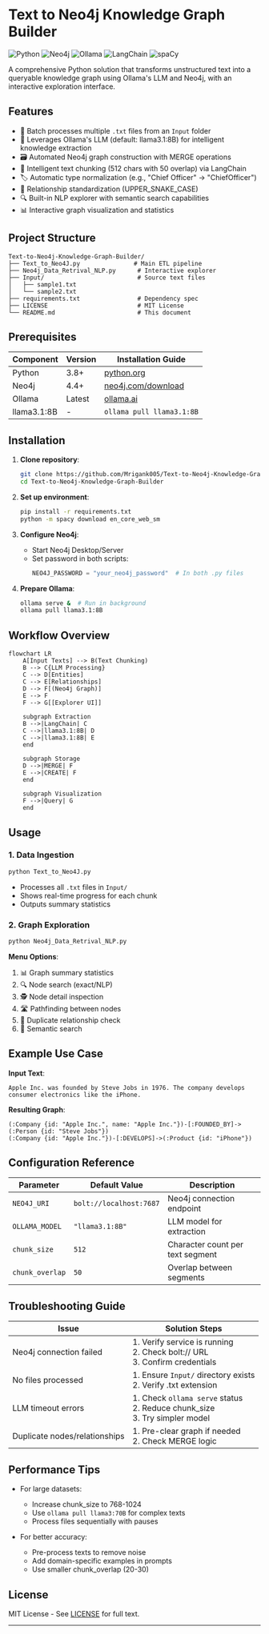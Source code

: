 # Text to Neo4j Knowledge Graph Builder

![Python](https://img.shields.io/badge/python-3.8%2B-blue)
![Neo4j](https://img.shields.io/badge/Neo4j-4.4%2B-green)
![Ollama](https://img.shields.io/badge/Ollama-3.1:8B-orange)
![LangChain](https://img.shields.io/badge/LangChain-Latest-red)
![spaCy](https://img.shields.io/badge/spaCy-3.7+-blue)

A comprehensive Python solution that transforms unstructured text into a queryable knowledge graph using Ollama's LLM and Neo4j, with an interactive exploration interface.

## Features

- 📄 Batch processes multiple `.txt` files from an `Input` folder
- 🧠 Leverages Ollama's LLM (default: llama3.1:8B) for intelligent knowledge extraction
- 🗃️ Automated Neo4j graph construction with MERGE operations
- 🔄 Intelligent text chunking (512 chars with 50 overlap) via LangChain
- 🏷️ Automatic type normalization (e.g., "Chief Officer" → "ChiefOfficer")
- 🔗 Relationship standardization (UPPER_SNAKE_CASE)
- 🔍 Built-in NLP explorer with semantic search capabilities
- 📊 Interactive graph visualization and statistics

## Project Structure

```
Text-to-Neo4j-Knowledge-Graph-Builder/
├── Text_to_Neo4J.py               # Main ETL pipeline
├── Neo4j_Data_Retrival_NLP.py      # Interactive explorer
├── Input/                          # Source text files
│   ├── sample1.txt
│   └── sample2.txt
├── requirements.txt                # Dependency spec
├── LICENSE                         # MIT License
└── README.md                       # This document
```

## Prerequisites

| Component       | Version       | Installation Guide                 |
|-----------------|---------------|------------------------------------|
| Python          | 3.8+          | [python.org](https://www.python.org/downloads/) |
| Neo4j           | 4.4+          | [neo4j.com/download](https://neo4j.com/download/) |
| Ollama          | Latest        | [ollama.ai](https://ollama.ai/)    |
| llama3.1:8B     | -             | `ollama pull llama3.1:8B`          |

## Installation

1. **Clone repository**:
   ```bash
   git clone https://github.com/Mrigank005/Text-to-Neo4j-Knowledge-Graph-Builder.git
   cd Text-to-Neo4j-Knowledge-Graph-Builder
   ```

2. **Set up environment**:
   ```bash
   pip install -r requirements.txt
   python -m spacy download en_core_web_sm
   ```

3. **Configure Neo4j**:
   - Start Neo4j Desktop/Server
   - Set password in both scripts:
     ```python
     NEO4J_PASSWORD = "your_neo4j_password"  # In both .py files
     ```

4. **Prepare Ollama**:
   ```bash
   ollama serve &  # Run in background
   ollama pull llama3.1:8B
   ```

## Workflow Overview

```mermaid
flowchart LR
    A[Input Texts] --> B(Text Chunking)
    B --> C{LLM Processing}
    C --> D[Entities]
    C --> E[Relationships]
    D --> F[(Neo4j Graph)]
    E --> F
    F --> G[[Explorer UI]]
    
    subgraph Extraction
    B -->|LangChain| C
    C -->|llama3.1:8B| D
    C -->|llama3.1:8B| E
    end
    
    subgraph Storage
    D -->|MERGE| F
    E -->|CREATE| F
    end
    
    subgraph Visualization
    F -->|Query| G
    end
```

## Usage

### 1. Data Ingestion
```bash
python Text_to_Neo4J.py
```
- Processes all `.txt` files in `Input/`
- Shows real-time progress for each chunk
- Outputs summary statistics

### 2. Graph Exploration
```bash
python Neo4j_Data_Retrival_NLP.py
```
**Menu Options**:
1. 📊 Graph summary statistics
2. 🔍 Node search (exact/NLP)
3. 🕵️ Node detail inspection
4. 🛣️ Pathfinding between nodes
5. 🔄 Duplicate relationship check
6. 🧠 Semantic search

## Example Use Case

**Input Text**:
```
Apple Inc. was founded by Steve Jobs in 1976. The company develops consumer electronics like the iPhone.
```

**Resulting Graph**:
```cypher
(:Company {id: "Apple Inc.", name: "Apple Inc."})-[:FOUNDED_BY]->(:Person {id: "Steve Jobs"})
(:Company {id: "Apple Inc."})-[:DEVELOPS]->(:Product {id: "iPhone"})
```

## Configuration Reference

| Parameter           | Default Value               | Description                          |
|---------------------|-----------------------------|--------------------------------------|
| `NEO4J_URI`         | `bolt://localhost:7687`     | Neo4j connection endpoint            |
| `OLLAMA_MODEL`      | `"llama3.1:8B"`            | LLM model for extraction             |
| `chunk_size`        | `512`                       | Character count per text segment     |
| `chunk_overlap`     | `50`                        | Overlap between segments             |

## Troubleshooting Guide

| Issue                          | Solution Steps                     |
|--------------------------------|------------------------------------|
| Neo4j connection failed        | 1. Verify service is running<br>2. Check bolt:// URL<br>3. Confirm credentials |
| No files processed             | 1. Ensure `Input/` directory exists<br>2. Verify .txt extension |
| LLM timeout errors             | 1. Check `ollama serve` status<br>2. Reduce chunk_size<br>3. Try simpler model |
| Duplicate nodes/relationships  | 1. Pre-clear graph if needed<br>2. Check MERGE logic |

## Performance Tips

- For large datasets:
  - Increase chunk_size to 768-1024
  - Use `ollama pull llama3:70B` for complex texts
  - Process files sequentially with pauses

- For better accuracy:
  - Pre-process texts to remove noise
  - Add domain-specific examples in prompts
  - Use smaller chunk_overlap (20-30)

## License

MIT License - See [LICENSE](LICENSE) for full text.

---
